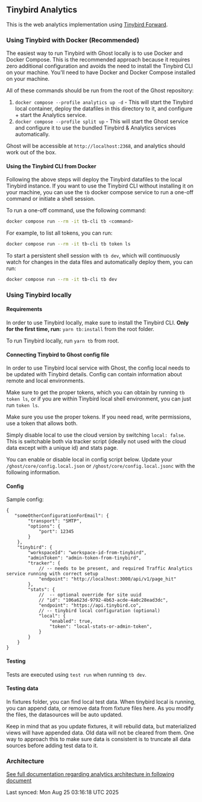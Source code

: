 ## Tinybird Analytics

This is the web analytics implementation using [Tinybird Forward](https://www.tinybird.co/docs/forward).


### Using Tinybird with Docker (Recommended)

The easiest way to run Tinybird with Ghost locally is to use Docker and Docker Compose. This is the recommended approach because it requires zero additional configuration and avoids the need to install the Tinybird CLI on your machine. You'll need to have Docker and Docker Compose installed on your machine.

All of these commands should be run from the root of the Ghost repository:

1. `docker compose --profile analytics up -d` - This will start the Tinybird local container, deploy the datafiles in this directory to it, and configure + start the Analytics service.
1. `docker compose --profile split up` - This will start the Ghost service and configure it to use the bundled Tinybird & Analytics services automatically.

Ghost will be accessible at `http://localhost:2368`, and analytics should work out of the box.

#### Using the Tinybird CLI from Docker
Following the above steps will deploy the Tinybird datafiles to the local Tinybird instance. If you want to use the Tinybird CLI without installing it on your machine, you can use the `tb` docker compose service to run a one-off command or initiate a shell session.

To run a one-off command, use the following command:
```bash
docker compose run --rm -it tb-cli tb <command>
```

For example, to list all tokens, you can run:
```bash
docker compose run --rm -it tb-cli tb token ls
```

To start a persistent shell session with `tb dev`, which will continuously watch for changes in the data files and automatically deploy them, you can run:
```bash
docker compose run --rm -it tb-cli tb dev
```

### Using Tinybird locally

#### Requirements

In order to use Tinybird locally, make sure to install the Tinybird CLI.
**Only for the first time, run:** `yarn tb:install` from the root folder.

To run Tinybird locally, run `yarn tb` from root. 

#### Connecting Tinybird to Ghost config file

In order to use Tinybird local service with Ghost, the config local needs to be updated with Tinybird details.
Config can contain information about remote and local environments.

Make sure to get the proper tokens, which you can obtain by running  `tb token ls`, or if you are within Tinybird
local shell environment, you can just run `token ls`.

Make sure you use the proper tokens. If you need read, write permissions, use a token that allows both.

Simply disable local to use the cloud version by switching `local: false`. 
This is switchable both via tracker script (ideally not used with the cloud data except with a unique id) and stats page.

You can enable or disable local in config script below. Update your `/ghost/core/config.local.json` or `/ghost/core/config.local.jsonc`
with the following information.

#### Config
Sample config:
```jsonc
{
   "someOtherConfigurationForEmail": {
        "transport": "SMTP",
        "options": {
            "port": 12345
        }
    },
    "tinybird": {
        "workspaceId": "workspace-id-from-tinybird",
        "adminToken": "admin-token-from-tinybird",
        "tracker": {
            // -- needs to be present, and required Traffic Analytics service running with correct setup
            "endpoint": "http://localhost:3000/api/v1/page_hit"
        },
        "stats": {
            //  -- optional override for site uuid
            // "id": "106a623d-9792-4b63-acde-4a0c28ead3dc",
            "endpoint": "https://api.tinybird.co",
            // -- tinybird local configuration (optional)
            "local": {
                "enabled": true,
                "token": "local-stats-or-admin-token",
            }
        }
    }
}
```

#### Testing

Tests are executed using `test run` when running `tb dev`.


#### Testing data

In fixtures folder, you can find local test data. When tinybird local is running, you can append data, or remove data
from fixture files here. As you modify the files, the datasources will be auto updated.

Keep in mind that as you update fixtures, it will rebuild data, but materialized views will have appended data. Old
data will not be cleared from them. One way to approach this to make sure data is consistent is to truncate all data
sources before adding test data to it.

### Architecture

[See full documentation regarding analytics architecture in following document](ARCHITECTURE.md)

Last synced: Mon Aug 25 03:16:18 UTC 2025

